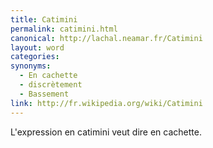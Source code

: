 ```yaml
---
title: Catimini
permalink: catimini.html
canonical: http://lachal.neamar.fr/Catimini
layout: word
categories:
synonyms:
  - En cachette
  - discrètement
  - Bassement
link: http://fr.wikipedia.org/wiki/Catimini
---
```


L'expression en catimini veut dire en cachette.

